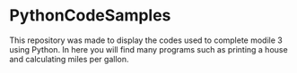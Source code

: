 # PythonCodeSamples
This repository was made to display the codes used to complete modile 3 using Python. In here  you will find many programs such as printing a house and calculating miles  per gallon.
